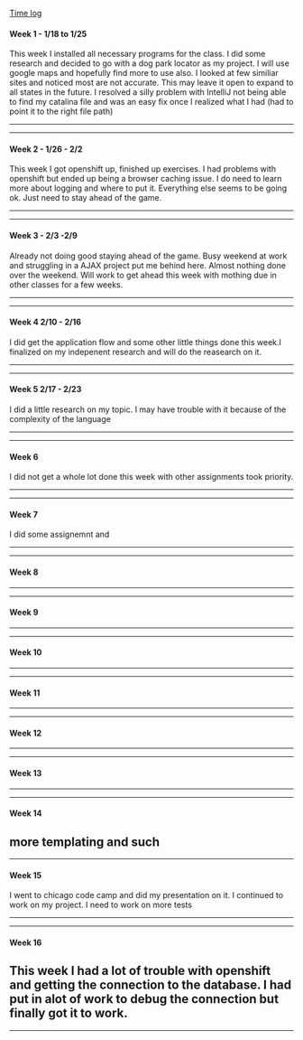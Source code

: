 [Time log](https://github.com/jmatzke1/JasonMatzkeEnterpriseIndividualProject/blob/master/TimeLog.md)


#### Week 1 - 1/18 to 1/25

This week I installed all necessary programs for the class. I did some research and decided to go with a dog park locator as my project. I will use google maps and hopefully find more to use also. I looked at few similiar sites and noticed most are not accurate. This may leave it open to expand to all states in the future. I resolved a silly problem with IntelliJ not being able to find my catalina file and was an easy fix once I realized what I had (had to point it to the right file path)


---
---

#### Week 2 - 1/26 - 2/2

This week I got openshift up, finished up exercises. I had problems with openshift but ended up being a browser caching issue. I do need to learn more about logging and where to put it. Everything else seems to be going ok. Just need to stay ahead of the game.


---
---

#### Week 3 - 2/3 -2/9

Already not doing good staying ahead of the game. Busy weekend at work and struggling in a AJAX project put me behind here. Almost nothing done over the weekend. Will work to get ahead this week with mothing due in other classes for a few weeks.


---
---

#### Week 4  2/10 - 2/16
I did get the application flow and some other little things done this week.I finalized on my indepenent research and will do the reasearch on it.


---
---

#### Week 5 2/17 - 2/23
I did a little research on my topic. I may have trouble with it because of the complexity of the language


---
---

#### Week 6 
I did not get a whole lot done this week with other assignments took priority.

---
---

#### Week 7

I did some assignemnt and 


---
---

#### Week 8


---
---

#### Week 9


---
---

#### Week 10


---
---

#### Week 11


---
---

#### Week 12


---
---

#### Week 13


---
---

#### Week 14

more templating and such
------------------------
---

#### Week 15

I went to chicago code camp and did my presentation on it. I continued to work on my project.
I need to work on more tests

---
---

#### Week 16

This week I had a lot of trouble with openshift and getting the connection to the database.
I had put in alot of work to debug the connection but finally got it to work.
-----------------------------------------------------------------------------
---
